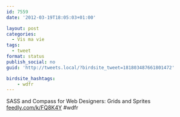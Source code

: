```yaml
---
id: 7559
date: '2012-03-19T18:05:03+01:00'

layout: post
categories:
  - Vis ma vie
tags:
  - tweet
format: status
publish_social: no
guid: 'http://tweets.local/?birdsite_tweet=181803487661801472'

birdsite_hashtags:
    - wdfr
---
```


SASS and Compass for Web Designers: Grids and Sprites [feedly.com/k/FQ8K4Y](http://feedly.com/k/FQ8K4Y) #wdfr